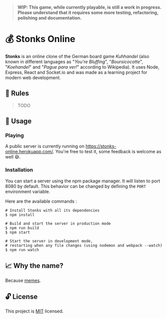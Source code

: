 > **WIP: This game, while currently playable, is still a work in progress. Please understand that it requires some more testing, refactoring, polishing and documentation.**

# :moneybag: Stonks Online

**Stonks** is an online clone of the German board game _Kuhhandel_ (also known in different languages as "_You're Bluffing_", "_Boursicocotte_", "_Koehandel_" and "_Pague para ver!_" according to Wikipedia). It uses Node, Express, React and Socket.io and was made as a learning project for modern web development.

## :book: Rules

> TODO

## :wrench: Usage

### Playing

A public server is currently running on https://stonks-online.herokuapp.com/. You're free to test it, some feedback is welcome as well :smile:.

### Installation

You can start a server using the npm package manager. It will listen to port 8080 by default. This behavior can be changed by defining the `PORT` environment variable.

Here are the available commands :

```shell
# Install Stonks with all its dependencies
$ npm install

# Build and start the server in production mode
$ npm run build
$ npm start

# Start the server in development mode,
# restarting when any file changes (using nodemon and webpack --watch)
$ npm run watch
```

## :chart_with_upwards_trend: Why the name?

Because [memes](https://knowyourmeme.com/memes/stonks).

## :unlock: License

This project is [MIT](http://opensource.org/licenses/MIT) licensed.
